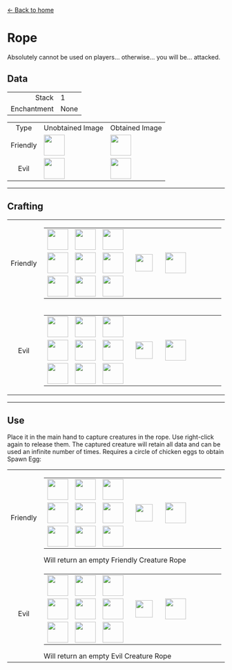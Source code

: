 [← Back to home](../)
# Rope
Absolutely cannot be used on players... otherwise... you will be... attacked.

## Data
<table>
    <tr><td align="end">Stack</td><td>1</td></tr>
    <tr><td align="end">Enchantment</td><td>None</td></tr>
</table>
<table>
    <tr><td align="center">Type</td><td align="center">Unobtained Image</td><td align="center">Obtained Image</td></tr>
    <tr><td align="center">Friendly</td><td><img src="https://i.imgur.com/ZvzYK32.png" height="48"/></td><td><img src="https://i.imgur.com/horYOR1.png" height="48"/></td></tr>
    <tr><td align="center">Evil</td><td><img src="https://i.imgur.com/bLvlyCD.png" height="48"/></td><td><img src="https://i.imgur.com/qvrHVFH.png" height="48"/></td></tr>
</table>

---

## Crafting
<table>
    <tr>
        <td align="center">Friendly</td>
        <td>
            <table>
                <tr><td><img src="https://i.imgur.com/ZJn6ZOj.png" width="48"/></td><td><img src="https://i.imgur.com/Il5pGn3.png" width="48"/></td><td><img src="https://i.imgur.com/wl43BjZ.png" width="48"/></td><td colspan="3"></td></tr>
                <tr><td><img src="https://i.imgur.com/GkMJMSS.png" width="48"/></td><td><img src="https://i.imgur.com/Nz7hGwj.png" width="48"/></td><td><img src="https://i.imgur.com/wl43BjZ.png" width="48"/></td><td width="70" align="center"><img src="https://i.imgur.com/VE0KqIE.png" width="40"/></td><td><img src="https://i.imgur.com/ZvzYK32.png" width="48"/></td><td width="70"></td></tr>
                <tr><td><img src="https://i.imgur.com/wl43BjZ.png" width="48"/></td><td><img src="https://i.imgur.com/wl43BjZ.png" width="48"/></td><td><img src="https://i.imgur.com/wl43BjZ.png" width="48"/></td><td colspan="3"></td></tr>
            </table>
        </td>
    </tr>
    <tr>
        <td align="center">Evil</td>
        <td>
            <table>
                <tr><td><img src="https://i.imgur.com/ZJn6ZOj.png" width="48"/></td><td><img src="https://i.imgur.com/Il5pGn3.png" width="48"/></td><td><img src="https://i.imgur.com/wl43BjZ.png" width="48"/></td><td colspan="3"></td></tr>
                <tr><td><img src="https://i.imgur.com/GkMJMSS.png" width="48"/></td><td><img src="https://i.imgur.com/p7vVzp7.png" width="48"/></td><td><img src="https://i.imgur.com/wl43BjZ.png" width="48"/></td><td width="70" align="center"><img src="https://i.imgur.com/VE0KqIE.png" width="40"/></td><td><img src="https://i.imgur.com/bLvlyCD.png" width="48"/></td><td width="70"></td></tr>
                <tr><td><img src="https://i.imgur.com/wl43BjZ.png" width="48"/></td><td><img src="https://i.imgur.com/wl43BjZ.png" width="48"/></td><td><img src="https://i.imgur.com/wl43BjZ.png" width="48"/></td><td colspan="3"></td></tr>
            </table>
        </td>
    </tr>
</table>

---

## Use
Place it in the main hand to capture creatures in the rope. Use right-click again to release them. The captured creature will retain all data and can be used an infinite number of times.
Requires a circle of chicken eggs to obtain Spawn Egg:

<table>
    <tr>
        <td align="center">Friendly</td>
        <td>
            <table>
                <tr><td><img src="https://i.imgur.com/NJNPzfh.png" width="48"/></td><td><img src="https://i.imgur.com/NJNPzfh.png" width="48"/></td><td><img src="https://i.imgur.com/NJNPzfh.png" width="48"/></td><td colspan="3"></td></tr>
                <tr><td><img src="https://i.imgur.com/NJNPzfh.png" width="48"/></td><td><img src="https://i.imgur.com/horYOR1.png" width="48"/></td><td><img src="https://i.imgur.com/NJNPzfh.png" width="48"/></td><td width="70" align="center"><img src="https://i.imgur.com/VE0KqIE.png" width="40"/></td><td><img src="https://i.imgur.com/RrFmemu.png" width="48"/></td><td width="70"></td></tr>
                <tr><td><img src="https://i.imgur.com/NJNPzfh.png" width="48"/></td><td><img src="https://i.imgur.com/NJNPzfh.png" width="48"/></td><td><img src="https://i.imgur.com/NJNPzfh.png" width="48"/></td><td colspan="3"></td></tr>
            </table>
            Will return an empty Friendly Creature Rope
        </td>
    </tr>
    <tr>
        <td align="center">Evil</td>
        <td>
            <table>
                <tr><td><img src="https://i.imgur.com/NJNPzfh.png" width="48"/></td><td><img src="https://i.imgur.com/NJNPzfh.png" width="48"/></td><td><img src="https://i.imgur.com/NJNPzfh.png" width="48"/></td><td colspan="3"></td></tr>
                <tr><td><img src="https://i.imgur.com/NJNPzfh.png" width="48"/></td><td><img src="https://i.imgur.com/qvrHVFH.png" width="48"/></td><td><img src="https://i.imgur.com/NJNPzfh.png" width="48"/></td><td width="70" align="center"><img src="https://i.imgur.com/VE0KqIE.png" width="40"/></td><td><img src="https://i.imgur.com/TwJZAU3.png" width="48"/></td><td width="70"></td></tr>
                <tr><td><img src="https://i.imgur.com/NJNPzfh.png" width="48"/></td><td><img src="https://i.imgur.com/NJNPzfh.png" width="48"/></td><td><img src="https://i.imgur.com/NJNPzfh.png" width="48"/></td><td colspan="3"></td></tr>
            </table>
            Will return an empty Evil Creature Rope
        </td>
    </tr>
</table>
